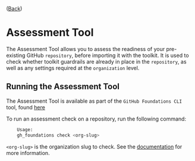 ([Back](../README.md#included-tools))

# Assessment Tool

The Assessment Tool allows you to assess the readiness of your pre-existing GitHub `repository`, before importing it with the toolkit.
It is used to check whether toolkit guardrails are already in place in the `repository`, as well as any settings required at the `organization` level.

## Running the Assessment Tool

The Assessment Tool is available as part of the `GitHub Foundations CLI` tool, found [here](https://github.com/FociSolutions/github-foundations-cli/releases)

To run an assessment check on a repository, run the following command:

```bash
    Usage:
    gh_foundations check <org-slug>
```

`<org-slug>` is the organization slug to check. See the [documentation](https://github.com/FociSolutions/github-foundations-cli/blob/main/README.md#check) for more information.
